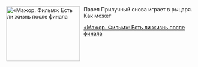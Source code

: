 <!--2025-06-03 10:15:46-->
<div class="yb">
  <div class="rss kino_kino"><a href="https://www.kino-teatr.ru/kino/art/tv/5844/" title="«Мажор. Фильм»: Есть ли жизнь после финала"><img src="https://www.kino-teatr.ru/art/4/4/5844/poster.jpg" width="196" height="147" align="left" hspace="5" style="margin: 0px 10px 0px 5px" alt="«Мажор. Фильм»: Есть ли жизнь после финала"/></a>Павел Прилучный снова играет в рыцаря. Как может <p class="titl"><a href="https://www.kino-teatr.ru/kino/art/tv/5844/">«Мажор. Фильм»: Есть ли жизнь после финала</a></p></div>
</div>
